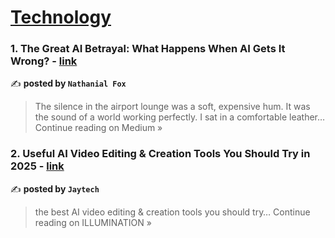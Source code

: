 
<h1><a href=https://medium.com/tag/technology/recommended target="_blank" rel="noopener noreferrer">Technology</a></h1>
<h3>1. The Great AI Betrayal: What Happens When AI Gets It Wrong? - <a href="https://medium.com/@NathanialFox/the-great-ai-betrayal-what-happens-when-ai-gets-it-wrong-06f1c72bf560?source=rss------technology-5" target="_blank" rel="noopener noreferrer">link</a></h3>

✍️ **posted by `Nathanial Fox`**

<blockquote>The silence in the airport lounge was a soft, expensive hum. It was the sound of a world working perfectly. I sat in a comfortable leather…
Continue reading on Medium »</blockquote>

<h3>2.  Useful AI Video Editing & Creation Tools You Should Try in 2025 - <a href="https://medium.com/illumination/useful-ai-video-editing-creation-tools-you-should-try-in-2025-663752b22d34?source=rss------technology-5" target="_blank" rel="noopener noreferrer">link</a></h3>

✍️ **posted by `Jaytech`**

<blockquote>the best AI video editing & creation tools you should try…
Continue reading on ILLUMINATION »</blockquote>

